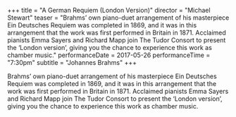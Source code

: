 +++
title = "A German Requiem (London Version)"
director = "Michael Stewart"
teaser = "Brahms’ own piano-duet arrangement of his masterpiece Ein Deutsches Requiem was completed in 1869, and it was in this arrangement that the work was first performed in Britain in 1871. Acclaimed pianists Emma Sayers and Richard Mapp join The Tudor Consort to present the ‘London version’, giving you the chance to experience this work as chamber music."
performanceDate = 2017-05-26
performanceTime = "7:30pm"
subtitle = "Johannes Brahms"
+++

Brahms’ own piano-duet arrangement of his masterpiece Ein Deutsches Requiem was completed in 1869, and it was in this arrangement that the work was first performed in Britain in 1871. Acclaimed pianists Emma Sayers and Richard Mapp join The Tudor Consort to present the ‘London version’, giving you the chance to experience this work as chamber music.
